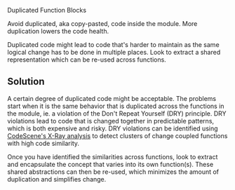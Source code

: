 Duplicated Function Blocks

Avoid duplicated, aka copy-pasted, code inside the module. More duplication lowers the code health.

Duplicated code might lead to code that's harder to maintain as the same logical change has to be done in multiple places. Look to extract a shared representation which can be re-used across functions.

## Solution

A certain degree of duplicated code might be acceptable.
The problems start when it is the same behavior that is
duplicated across the functions in the module, ie. a violation of the
Don't Repeat Yourself (DRY) principle. DRY violations lead to
code that is changed together in predictable patterns, which is both expensive and risky.
DRY violations can be identified using [CodeScene's
X-Ray analysis](https://codescene.com/blog/software-revolution-part3/) to detect clusters of change coupled functions 
with high code similarity.

Once you have identified the similarities across functions, look to extract and 
encapsulate the concept that varies into its own function(s). These shared abstractions 
can then be re-used, which minimizes the amount of duplication and simplifies change.
